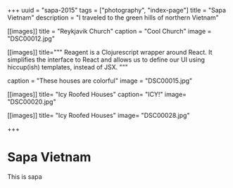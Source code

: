 +++
uuid = "sapa-2015"
tags = ["photography", "index-page"]
title = "Sapa Vietnam"
description = "I traveled to the green hills of northern Vietnam"

[[images]]
title = "Reykjavik Church"
caption = "Cool Church"
image = "DSC00012.jpg"

[[images]]
title="""
      Reagent is a Clojurescript wrapper around React.
      It simplifies the interface to React and allows us
      to define our UI using hiccup(ish) templates, instead of JSX.
      """

caption = "These houses are colorful"
image = "DSC00015.jpg"

[[images]]
title= "Icy Roofed Houses"
caption= "ICY!"
image= "DSC00020.jpg"

[[images]]
title= "Icy Roofed Houses"
image= "DSC00028.jpg"

+++

# Sapa Vietnam
This is sapa